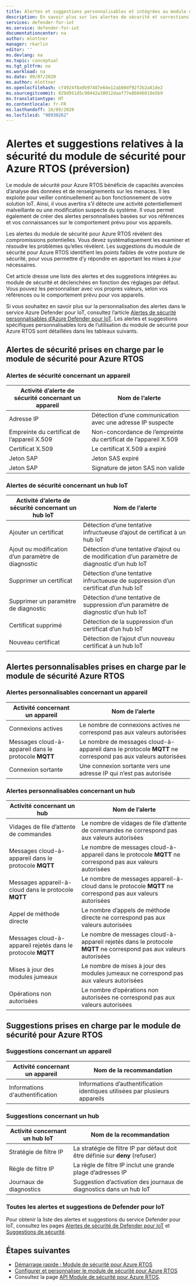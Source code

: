 ```yaml
---
title: Alertes et suggestions personnalisables et intégrées au module de sécurité pour Azure RTOS
description: En savoir plus sur les alertes de sécurité et corrections suggérées lors de l’utilisation du module de sécurité IoT pour Azure RTOS.
services: defender-for-iot
ms.service: defender-for-iot
documentationcenter: na
author: mlottner
manager: rkarlin
editor: ''
ms.devlang: na
ms.topic: conceptual
ms.tgt_pltfrm: na
ms.workload: na
ms.date: 09/07/2020
ms.author: mlottner
ms.openlocfilehash: cf4924f8a9b97487e64e12ab80df92f2b2a81de2
ms.sourcegitcommit: 829d951d5c90442a38012daaf77e86046018e5b9
ms.translationtype: HT
ms.contentlocale: fr-FR
ms.lasthandoff: 10/09/2020
ms.locfileid: "90930262"
---
```

# <a name="security-module-for-azure-rtos-security-alerts-and-recommendations-preview"></a>Alertes et suggestions relatives à la sécurité du module de sécurité pour Azure RTOS (préversion)

Le module de sécurité pour Azure RTOS bénéficie de capacités avancées d’analyse des données et de renseignements sur les menaces. Il les exploite pour veiller continuellement au bon fonctionnement de votre solution IoT. Ainsi, il vous avertira s’il détecte une activité potentiellement malveillante ou une modification suspecte du système. Il vous permet également de créer des alertes personnalisées basées sur vos références et vos connaissances sur le comportement prévu pour vos appareils.

Les alertes du module de sécurité pour Azure RTOS révèlent des compromissions potentielles. Vous devez systématiquement les examiner et résoudre les problèmes qu’elles révèlent. Les suggestions du module de sécurité pour Azure RTOS identifient les points faibles de votre posture de sécurité, pour vous permettre d’y répondre en apportant les mises à jour nécessaires. 

Cet article dresse une liste des alertes et des suggestions intégrées au module de sécurité et déclenchées en fonction des réglages par défaut. Vous pouvez les personnaliser avec vos propres valeurs, selon vos références ou le comportement prévu pour vos appareils. 

Si vous souhaitez en savoir plus sur la personnalisation des alertes dans le service Azure Defender pour IoT, consultez l’article [Alertes de sécurité personnalisables d’Azure Defender pour IoT](concept-customizable-security-alerts.md). Les alertes et suggestions spécifiques personnalisables lors de l’utilisation du module de sécurité pour Azure RTOS sont détaillées dans les tableaux suivants. 

## <a name="security-module-for-azure-rtos-supported-security-alerts"></a>Alertes de sécurité prises en charge par le module de sécurité pour Azure RTOS

### <a name="device-related-security-alerts"></a>Alertes de sécurité concernant un appareil

|Activité d’alerte de sécurité concernant un appareil  |Nom de l’alerte  |
|---------|---------|
|Adresse IP| Détection d’une communication avec une adresse IP suspecte|
|Empreinte du certificat de l’appareil X.509|Non-concordance de l’empreinte du certificat de l’appareil X.509|
|Certificat X.509| Le certificat X.509 a expiré|
|Jeton SAP| Jeton SAS expiré|
|Jeton SAP| Signature de jeton SAS non valide|

### <a name="iot-hub-related-security-alerts"></a>Alertes de sécurité concernant un hub IoT

|Activité d’alerte de sécurité concernant un hub IoT  |Nom de l’alerte  |
|---------|---------|
|Ajouter un certificat    |  Détection d’une tentative infructueuse d’ajout de certificat à un hub IoT       |
|Ajout ou modification d’un paramètre de diagnostic    | Détection d’une tentative d’ajout ou de modification d’un paramètre de diagnostic d’un hub IoT      |
|Supprimer un certificat    |  Détection d’une tentative infructueuse de suppression d’un certificat d’un hub IoT       |
|Supprimer un paramètre de diagnostic    |  Détection d’une tentative de suppression d’un paramètre de diagnostic d’un hub IoT      |
|Certificat supprimé    | Détection de la suppression d’un certificat d’un hub IoT        |
|Nouveau certificat     |  Détection de l’ajout d’un nouveau certificat à un hub IoT       |

## <a name="security-module-for-azure-rtos-supported-customizable-alerts"></a>Alertes personnalisables prises en charge par le module de sécurité Azure RTOS

### <a name="device-related-customizable-alerts"></a>Alertes personnalisables concernant un appareil

|Activité concernant un appareil |Nom de l’alerte  |
|---------|---------|
|Connexions actives|Le nombre de connexions actives ne correspond pas aux valeurs autorisées|
|Messages cloud-à-appareil dans le protocole **MQTT**|Le nombre de messages cloud-à-appareil dans le protocole **MQTT** ne correspond pas aux valeurs autorisées|
|Connexion sortante| Une connexion sortante vers une adresse IP qui n’est pas autorisée|

### <a name="hub-related-customizable-alerts"></a>Alertes personnalisables concernant un hub 

|Activité concernant un hub  |Nom de l’alerte  |
|---------|---------|
|Vidages de file d’attente de commandes     |  Le nombre de vidages de file d’attente de commandes ne correspond pas aux valeurs autorisées       |
|Messages cloud-à-appareil dans le protocole **MQTT**    |  Le nombre de messages cloud-à-appareil dans le protocole **MQTT** ne correspond pas aux valeurs autorisées       |
|Messages appareil-à-cloud dans le protocole **MQTT**    | Le nombre de messages appareil-à-cloud dans le protocole **MQTT** ne correspond pas aux valeurs autorisées        |
|Appel de méthode directe     |  Le nombre d’appels de méthode directe ne correspond pas aux valeurs autorisées       |
|Messages cloud-à-appareil rejetés dans le protocole **MQTT**     |   Le nombre de messages cloud-à-appareil rejetés dans le protocole **MQTT** ne correspond pas aux valeurs autorisées      |
|Mises à jour des modules jumeaux     |  Le nombre de mises à jour des modules jumeaux ne correspond pas aux valeurs autorisées       |
|Opérations non autorisées    |  Le nombre d’opérations non autorisées ne correspond pas aux valeurs autorisées       |

## <a name="security-module-for-azure-rtos-supported-recommendations"></a>Suggestions prises en charge par le module de sécurité pour Azure RTOS

### <a name="device-related-recommendations"></a>Suggestions concernant un appareil

|Activité concernant un appareil  |Nom de la recommandation |
|---------|---------|
|Informations d'authentification    |  Informations d’authentification identiques utilisées par plusieurs appareils       |

### <a name="hub-related-recommendations"></a>Suggestions concernant un hub

|Activité concernant un hub IoT  |Nom de la recommandation |
|---------|---------|
|Stratégie de filtre IP   |  La stratégie de filtre IP par défaut doit être définie sur **deny** (refuser)  |
|Règle de filtre IP| La règle de filtre IP inclut une grande plage d’adresses IP|
|Journaux de diagnostics|Suggestion d’activation des journaux de diagnostics dans un hub IoT|

### <a name="all-defender-for-iot-alerts-and-recommendations"></a>Toutes les alertes et suggestions de Defender pour IoT

Pour obtenir la liste des alertes et suggestions du service Defender pour IoT, consultez les pages [Alertes de sécurité de Defender pour IoT](concept-security-alerts.md) et [Suggestions de sécurité](concept-recommendations.md).

## <a name="next-steps"></a>Étapes suivantes

- [Démarrage rapide : Module de sécurité pour Azure RTOS](quickstart-azure-rtos-security-module.md)
- [Configurer et personnaliser le module de sécurité pour Azure RTOS](how-to-azure-rtos-security-module.md)
- Consultez la page [API Module de sécurité pour Azure RTOS](azure-rtos-security-module-api.md).